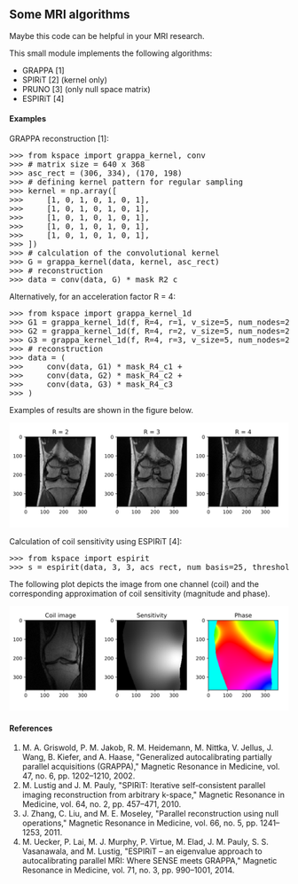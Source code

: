 ## Some MRI algorithms

Maybe this code can be helpful in your MRI research.

This small module implements the following algorithms:
* GRAPPA [1]
* SPIRiT [2] (kernel only)
* PRUNO [3] (only null space matrix)
* ESPIRiT [4]

#### Examples
GRAPPA reconstruction [1]:
<pre>
>>> from kspace import grappa_kernel, conv
>>> # matrix size = 640 x 368
>>> asc_rect = (306, 334), (170, 198)
>>> # defining kernel pattern for regular sampling
>>> kernel = np.array([
>>>     [1, 0, 1, 0, 1, 0, 1],
>>>     [1, 0, 1, 0, 1, 0, 1],
>>>     [1, 0, 1, 0, 1, 0, 1],
>>>     [1, 0, 1, 0, 1, 0, 1],
>>>     [1, 0, 1, 0, 1, 0, 1],
>>> ])
>>> # calculation of the convolutional kernel
>>> G = grappa_kernel(data, kernel, asc_rect)
>>> # reconstruction
>>> data = conv(data, G) * mask_R2_c
</pre>
Alternatively, for an acceleration factor R = 4:
<pre>
>>> from kspace import grappa_kernel_1d
>>> G1 = grappa_kernel_1d(f, R=4, r=1, v_size=5, num_nodes=2, acs_start=170, acs_stop=198, lamda=0)
>>> G2 = grappa_kernel_1d(f, R=4, r=2, v_size=5, num_nodes=2, acs_start=170, acs_stop=198, lamda=0)
>>> G3 = grappa_kernel_1d(f, R=4, r=3, v_size=5, num_nodes=2, acs_start=170, acs_stop=198, lamda=0)
>>> # reconstruction
>>> data = (
>>>     conv(data, G1) * mask_R4_c1 +
>>>     conv(data, G2) * mask_R4_c2 +
>>>     conv(data, G3) * mask_R4_c3
>>> )
</pre>

Examples of results are shown in the figure below.

![Plot](figures/plot1.svg "Plot")

Calculation of coil sensitivity using ESPIRiT [4]:
<pre>
>>> from kspace import espirit
>>> s = espirit(data, 3, 3, acs_rect, num_basis=25, threshold=0.05)
</pre>

The following plot depicts the image from one channel (coil) and the corresponding
approximation of coil sensitivity (magnitude and phase).

![Plot](figures/plot2.svg "Plot")

#### References
1. M. A. Griswold, P. M. Jakob, R. M. Heidemann, M. Nittka, V. Jellus, J. Wang, B. Kiefer, and A. Haase, "Generalized autocalibrating partially parallel acquisitions (GRAPPA)," Magnetic Resonance in Medicine, vol. 47, no. 6, pp. 1202–1210, 2002.
2. M. Lustig and J. M. Pauly, "SPIRiT: Iterative self-consistent parallel imaging reconstruction from arbitrary k-space," Magnetic Resonance in Medicine, vol. 64, no. 2, pp. 457–471, 2010.
3. J. Zhang, C. Liu, and M. E. Moseley, "Parallel reconstruction using null operations," Magnetic Resonance in Medicine, vol. 66, no. 5, pp. 1241–1253, 2011.
4. M. Uecker, P. Lai, M. J. Murphy, P. Virtue, M. Elad, J. M. Pauly, S. S. Vasanawala, and M. Lustig, "ESPIRiT – an eigenvalue approach to autocalibrating parallel MRI: Where SENSE meets GRAPPA," Magnetic Resonance in Medicine, vol. 71, no. 3, pp. 990–1001, 2014.

